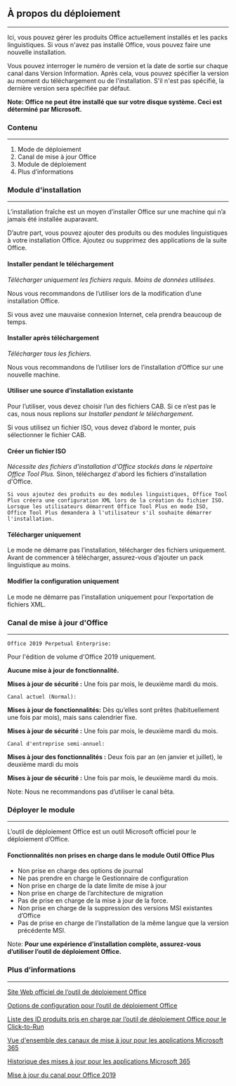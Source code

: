 ## À propos du déploiement

---

Ici, vous pouvez gérer les produits Office actuellement installés et les packs linguistiques. Si vous n'avez pas installé Office, vous pouvez faire une nouvelle installation.

Vous pouvez interroger le numéro de version et la date de sortie sur chaque canal dans Version Information. Après cela, vous pouvez spécifier la version au moment du téléchargement ou de l'installation. S'il n'est pas spécifié, la dernière version sera spécifiée par défaut.

**Note: Office ne peut être installé que sur votre disque système. Ceci est déterminé par Microsoft.**

### Contenu

---

1. Mode de déploiement
2. Canal de mise à jour Office
3. Module de déploiement
4. Plus d’informations

### Module d'installation

---

L’installation fraîche est un moyen d’installer Office sur une machine qui n’a jamais été installée auparavant.

D’autre part, vous pouvez ajouter des produits ou des modules linguistiques à votre installation Office. Ajoutez ou supprimez des applications de la suite Office.

#### Installer pendant le téléchargement

*Télécharger uniquement les fichiers requis. Moins de données utilisées.*

Nous vous recommandons de l’utiliser lors de la modification d’une installation Office.

Si vous avez une mauvaise connexion Internet, cela prendra beaucoup de temps.

#### Installer après téléchargement

*Télécharger tous les fichiers.*

Nous vous recommandons de l’utiliser lors de l’installation d’Office sur une nouvelle machine.

#### Utiliser une source d’installation existante

Pour l’utiliser, vous devez choisir l’un des fichiers CAB. Si ce n’est pas le cas, nous nous replions sur *Installer pendant le téléchargement*.

Si vous utilisez un fichier ISO, vous devez d’abord le monter, puis sélectionner le fichier CAB.

#### Créer un fichier ISO

*Nécessite des fichiers d'installation d'Office stockés dans le répertoire Office Tool Plus.* Sinon, téléchargez d'abord les fichiers d'installation d'Office.

`Si vous ajoutez des produits ou des modules linguistiques, Office Tool Plus créera une configuration XML lors de la création du fichier ISO. Lorsque les utilisateurs démarrent Office Tool Plus en mode ISO, Office Tool Plus demandera à l'utilisateur s'il souhaite démarrer l'installation.`

#### Télécharger uniquement

Le mode ne démarre pas l’installation, télécharger des fichiers uniquement. Avant de commencer à télécharger, assurez-vous d’ajouter un pack linguistique au moins.

#### Modifier la configuration uniquement

Le mode ne démarre pas l’installation uniquement pour l’exportation de fichiers XML.

### Canal de mise à jour d'Office

---

`Office 2019 Perpetual Enterprise:`

Pour l'édition de volume d'Office 2019 uniquement.

**Aucune mise à jour de fonctionnalité.**

**Mises à jour de sécurité :** Une fois par mois, le deuxième mardi du mois.

`Canal actuel (Normal):`

**Mises à jour de fonctionnalités:** Dès qu’elles sont prêtes (habituellement une fois par mois), mais sans calendrier fixe.

**Mises à jour de sécurité :** Une fois par mois, le deuxième mardi du mois.

`Canal d'entreprise semi-annuel:`

**Mises à jour des fonctionnalités :** Deux fois par an (en janvier et juillet), le deuxième mardi du mois

**Mises à jour de sécurité :** Une fois par mois, le deuxième mardi du mois.

Note: Nous ne recommandons pas d’utiliser le canal bêta.

### Déployer le module

---

L’outil de déploiement Office est un outil Microsoft officiel pour le déploiement d’Office.

#### Fonctionnalités non prises en charge dans le module Outil Office Plus

- Non prise en charge des options de journal
- Ne pas prendre en charge le Gestionnaire de configuration
- Non prise en charge de la date limite de mise à jour
- Non prise en charge de l’architecture de migration
- Pas de prise en charge de la mise à jour de la force.
- Non prise en charge de la suppression des versions MSI existantes d’Office
- Pas de prise en charge de l’installation de la même langue que la version précédente MSI.

Note: **Pour une expérience d’installation complète, assurez-vous d’utiliser l’outil de déploiement Office.**

### Plus d’informations

---

[Site Web officiel de l’outil de déploiement Office](https://aka.ms/ODT)

[Options de configuration pour l’outil de déploiement Office](https://docs.microsoft.com/fr-fr/deployoffice/office-deployment-tool-configuration-options)

[Liste des ID produits pris en charge par l’outil de déploiement Office pour le Click-to-Run](https://docs.microsoft.com/fr-fr/office365/troubleshoot/installation/product-ids-supported-office-deployment-click-to-run)

[Vue d'ensemble des canaux de mise à jour pour les applications Microsoft 365](https://docs.microsoft.com/fr-fr/deployoffice/overview-update-channels)

[Historique des mises à jour pour les applications Microsoft 365](https://docs.microsoft.com/fr-fr/officeupdates/update-history-microsoft365-apps-by-date)

[Mise à jour du canal pour Office 2019](https://docs.microsoft.com/fr-fr/DeployOffice/office2019/update#update-channel-for-office-2019)
